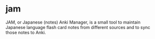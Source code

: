 # jam
JAM, or Japanese (notes) Anki Manager, is a small tool to maintain Japanese language flash card notes from different sources and to sync those notes to Anki.
